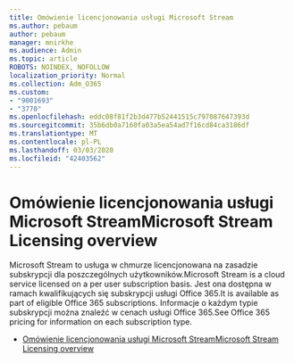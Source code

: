 ```yaml
---
title: Omówienie licencjonowania usługi Microsoft Stream
ms.author: pebaum
author: pebaum
manager: mnirkhe
ms.audience: Admin
ms.topic: article
ROBOTS: NOINDEX, NOFOLLOW
localization_priority: Normal
ms.collection: Adm_O365
ms.custom:
- "9001693"
- "3770"
ms.openlocfilehash: eddc08f81f2b3d477b52441515c797087647393d
ms.sourcegitcommit: 35b6db0a7160fa03a5ea54ad7f16cd84ca3186df
ms.translationtype: MT
ms.contentlocale: pl-PL
ms.lasthandoff: 03/03/2020
ms.locfileid: "42403562"
---
```

# <a name="microsoft-stream-licensing-overview"></a><span data-ttu-id="2e339-102">Omówienie licencjonowania usługi Microsoft Stream</span><span class="sxs-lookup"><span data-stu-id="2e339-102">Microsoft Stream Licensing overview</span></span>

<span data-ttu-id="2e339-103">Microsoft Stream to usługa w chmurze licencjonowana na zasadzie subskrypcji dla poszczególnych użytkowników.</span><span class="sxs-lookup"><span data-stu-id="2e339-103">Microsoft Stream is a cloud service licensed on a per user subscription basis.</span></span> <span data-ttu-id="2e339-104">Jest ona dostępna w ramach kwalifikujących się subskrypcji usługi Office 365.</span><span class="sxs-lookup"><span data-stu-id="2e339-104">It is available as part of eligible Office 365 subscriptions.</span></span> <span data-ttu-id="2e339-105">Informacje o każdym typie subskrypcji można znaleźć w cenach usługi Office 365.</span><span class="sxs-lookup"><span data-stu-id="2e339-105">See Office 365 pricing for information on each subscription type.</span></span>

- [<span data-ttu-id="2e339-106">Omówienie licencjonowania usługi Microsoft Stream</span><span class="sxs-lookup"><span data-stu-id="2e339-106">Microsoft Stream Licensing overview</span></span>](https://docs.microsoft.com/en-us/stream/license-overview)